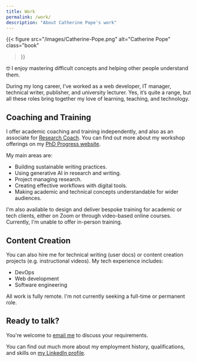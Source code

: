 ```yaml
---
title: Work
permalink: /work/
description: "About Catherine Pope's work"
---
```


{{< figure
  src="/images/Catherine-Pope.png"
  alt="Catherine Pope"
  class="book"
>}}

🤓 I enjoy mastering difficult concepts and helping other people understand them.

During my long career, I’ve worked as a web developer, IT manager, technical writer, publisher, and university lecturer. Yes, it’s quite a range, but all these roles bring together my love of learning, teaching, and technology.

## Coaching and Training

I offer academic coaching and training independently, and also as an associate for [Research Coach](https://www.researchcoach.co.uk). You can find out more about my workshop offerings on my [PhD Progress website](https://www.phdprogress.com).

My main areas are:

- Building sustainable writing practices.
- Using generative AI in research and writing.
- Project managing research.
- Creating effective workflows with digital tools.
- Making academic and technical concepts understandable for wider audiences.

I'm also available to design and deliver bespoke training for academic or tech clients, either on Zoom or through video-based online courses. Currently, I'm unable to offer in-person training.

## Content Creation

You can also hire me for technical writing (user docs) or content creation projects (e.g. instructional videos). My tech experience includes:

- DevOps
- Web development
- Software engineering

All work is fully remote. I'm not currently seeking a full-time or permanent role.

## Ready to talk?

You're welcome to [email me](mailto:me@catherinepope.com) to discuss your requirements.

You can find out much more about my employment history, qualifications, and skills on [my LinkedIn profile](https://www.linkedin.com/in/drcatherinepope/).


